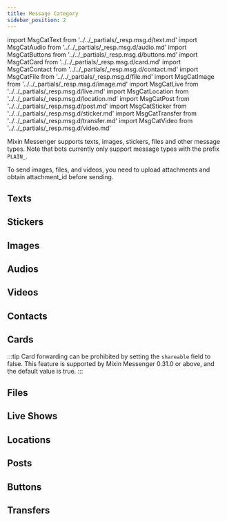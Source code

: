 ```yaml
---
title: Message Category
sidebar_position: 2
---
```


import MsgCatText from '../../_partials/_resp.msg.d/text.md'
import MsgCatAudio from '../../_partials/_resp.msg.d/audio.md'
import MsgCatButtons from '../../_partials/_resp.msg.d/buttons.md'
import MsgCatCard from '../../_partials/_resp.msg.d/card.md'
import MsgCatContact from '../../_partials/_resp.msg.d/contact.md'
import MsgCatFile from '../../_partials/_resp.msg.d/file.md'
import MsgCatImage from '../../_partials/_resp.msg.d/image.md'
import MsgCatLive from '../../_partials/_resp.msg.d/live.md'
import MsgCatLocation from '../../_partials/_resp.msg.d/location.md'
import MsgCatPost from '../../_partials/_resp.msg.d/post.md'
import MsgCatSticker from '../../_partials/_resp.msg.d/sticker.md'
import MsgCatTransfer from '../../_partials/_resp.msg.d/transfer.md'
import MsgCatVideo from '../../_partials/_resp.msg.d/video.md'

Mixin Messenger supports texts, images, stickers, files and other message types. Note that bots currently only support message types with the prefix `PLAIN_`.

To send images, files, and videos, you need to upload attachments and obtain attachment_id before sending.

## Texts

<MsgCatText />

## Stickers

<MsgCatSticker />

## Images

<MsgCatImage />

## Audios

<MsgCatAudio />

## Videos

<MsgCatVideo />

## Contacts

<MsgCatContact />

## Cards

<MsgCatCard />

:::tip
Card forwarding can be prohibited by setting the `shareable` field to false. This feature is supported by Mixin Messenger 0.31.0 or above, and the default value is true.
:::

## Files

<MsgCatFile />

## Live Shows

<MsgCatLive />

## Locations

<MsgCatLocation />

## Posts

<MsgCatPost />

## Buttons

<MsgCatButtons />

## Transfers

<MsgCatTransfer />
